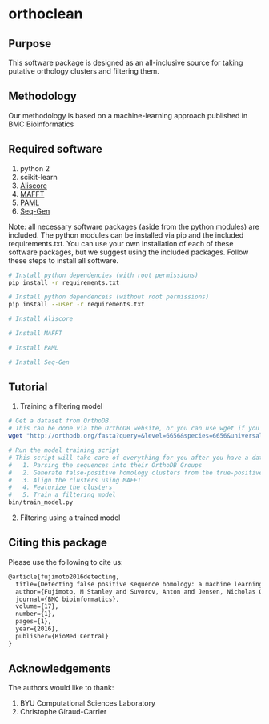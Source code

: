 # orthoclean

## Purpose

This software package is designed as an all-inclusive source for taking putative orthology clusters and filtering them.

## Methodology

Our methodology is based on a machine-learning approach published in BMC Bioinformatics 

## Required software

1. python 2
1. scikit-learn
1. [Aliscore](https://www.zfmk.de/en/research/research-centres-and-groups/aliscore)
1. [MAFFT](http://mafft.cbrc.jp/alignment/software/)
1. [PAML](http://abacus.gene.ucl.ac.uk/software/paml.html)
1. [Seq-Gen](http://tree.bio.ed.ac.uk/software/seqgen/)

Note: all necessary software packages (aside from the python modules) are included.
The python modules can be installed via pip and the included requirements.txt.
You can use your own installation of each of these software packages, but we suggest using the included packages.
Follow these steps to install all software.

```bash
# Install python dependencies (with root permissions)
pip install -r requirements.txt

# Install python dependenceis (without root permissions)
pip install --user -r requirements.txt

# Install Aliscore

# Install MAFFT

# Install PAML

# Install Seq-Gen
```

## Tutorial

1. Training a filtering model

```bash
# Get a dataset from OrthoDB.
# This can be done via the OrthoDB website, or you can use wget if you know how to query their APIs
wget "http://orthodb.org/fasta?query=&level=6656&species=6656&universal=1&singlecopy=0.9"

# Run the model training script
# This script will take care of everything for you after you have a dataset from OrthoDB, includeing:
#   1. Parsing the sequences into their OrthoDB Groups
#   2. Generate false-positive homology clusters from the true-positive homology clusters
#   3. Align the clusters using MAFFT
#   4. Featurize the clusters
#   5. Train a filtering model
bin/train_model.py
```

2. Filtering using a trained model

## Citing this package

Please use the following to cite us:

```tex
@article{fujimoto2016detecting,
  title={Detecting false positive sequence homology: a machine learning approach},
  author={Fujimoto, M Stanley and Suvorov, Anton and Jensen, Nicholas O and Clement, Mark J and Bybee, Seth M},
  journal={BMC bioinformatics},
  volume={17},
  number={1},
  pages={1},
  year={2016},
  publisher={BioMed Central}
}
```

## Acknowledgements

The authors would like to thank:

1. BYU Computational Sciences Laboratory
1. Christophe Giraud-Carrier
